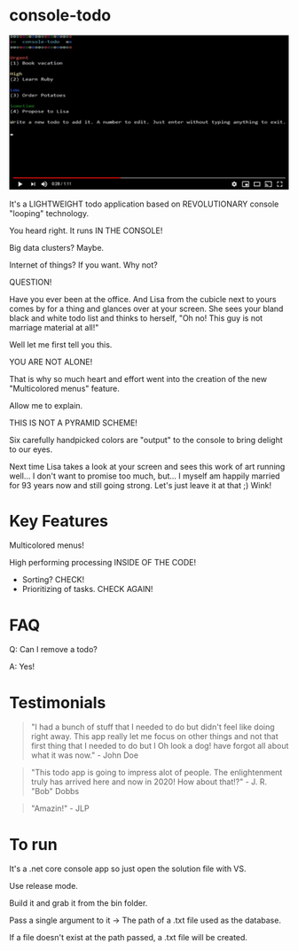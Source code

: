 # console-todo

[![Demo](/_docs/YtScreenshot.png)](//www.youtube.com/watch?v=G27zzyAZEsE)

It's a LIGHTWEIGHT todo application based on REVOLUTIONARY console "looping" technology.

You heard right. It runs IN THE CONSOLE!

Big data clusters? Maybe.

Internet of things? If you want. Why not?

QUESTION!

Have you ever been at the office. And Lisa from the cubicle next to yours comes by for a thing and glances over at your screen. She sees your bland black and white todo list and thinks to herself, "Oh no! This guy is not marriage material at all!"

Well let me first tell you this.

YOU ARE NOT ALONE!

That is why so much heart and effort went into the creation of the new "Multicolored menus" feature.

Allow me to explain.

THIS IS NOT A PYRAMID SCHEME!

Six carefully handpicked colors are "output" to the console to bring delight to our eyes.

Next time Lisa takes a look at your screen and sees this work of art running well... I don't want to promise too much, but... I myself am happily married for 93 years now and still going strong. Let's just leave it at that ;) Wink!

# Key Features
Multicolored menus!

High performing processing INSIDE OF THE CODE!
- Sorting? CHECK!
- Prioritizing of tasks. CHECK AGAIN!

# FAQ
Q: Can I remove a todo?

A: Yes!

# Testimonials
> "I had a bunch of stuff that I needed to do but didn't feel like doing right away. This app really let me focus on other things and not that first thing that I needed to do but I Oh look a dog! have forgot all about what it was now." - John Doe

> "This todo app is going to impress alot of people. The enlightenment truly has arrived here and now in 2020! How about that!?" - J. R. "Bob" Dobbs

> "Amazin!" - JLP



# To run
It's a .net core console app so just open the solution file with VS.

Use release mode.

Build it and grab it from the bin folder.

Pass a single argument to it -> The path of a .txt file used as the database.

If a file doesn't exist at the path passed, a .txt file will be created.
